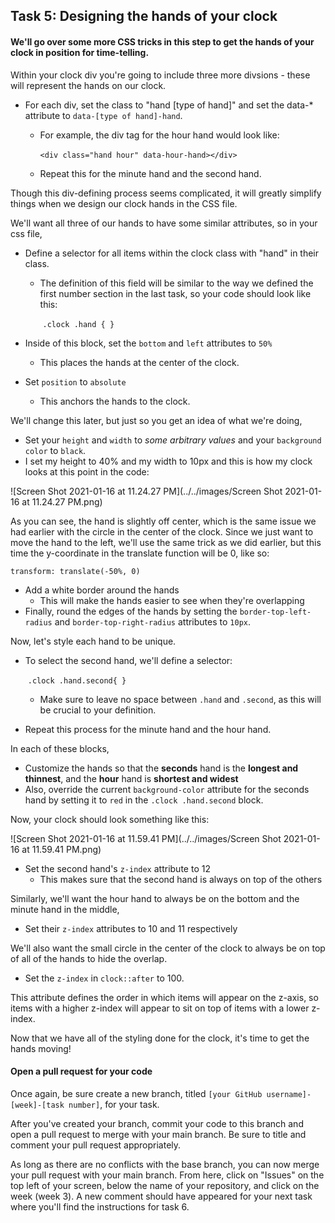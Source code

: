 ## Task 5: Designing the hands of your clock

#### We'll go over some more CSS tricks in this step to get the hands of your clock in position for time-telling.

Within your clock div you're going to include three more divsions - these will represent the hands on our clock.  

- For each div, set the class to "hand [type of hand]" and set the data-* attribute to `data-[type of hand]-hand`.  

  - For example, the div tag for the hour hand would look like:

    ​	`<div class="hand hour" data-hour-hand></div>`

  - Repeat this for the minute hand and the second hand.

Though this div-defining process seems complicated, it will greatly simplify things when we design our clock hands in the CSS file.

We'll want all three of our hands to have some similar attributes, so in your css file, 

- Define a selector for all items within the clock class with "hand" in their class.  

  - The definition of this field will be similar to the way we defined the first number section in the last task, so your code should look like this:

    ​		`.clock .hand { }`

- Inside of this block, set the `bottom` and `left` attributes to `50%` 
  - This places the hands at the center of the clock.  

- Set `position` to `absolute` 
  - This anchors the hands to the clock.

We'll change this later, but just so you get an idea of what we're doing, 

- Set your `height` and `width` to *some arbitrary values* and your `background color` to `black`.  
- I set my height to 40% and my width to 10px and this is how my clock looks at this point in the code:

![Screen Shot 2021-01-16 at 11.24.27 PM](../../images/Screen Shot 2021-01-16 at 11.24.27 PM.png)

As you can see, the hand is slightly off center, which is the same issue we had earlier with the circle in the center of the clock.  Since we just want to move the hand to the left, we'll use the same trick as we did earlier, but this time the y-coordinate in the translate function will be 0, like so:

`transform: translate(-50%, 0)`

- Add a white border around the hands 
  - This will make the hands easier to see when they're overlapping
- Finally, round the edges of the hands by setting the `border-top-left-radius` and `border-top-right-radius` attributes to `10px`.

Now, let's style each hand to be unique.  

- To select the second hand, we'll define a selector:

  ​		`.clock .hand.second{ }`
  - Make sure to leave no space between `.hand` and `.second`, as this will be crucial to your definition.  

- Repeat this process for the minute hand and the hour hand.

In each of these blocks, 

- Customize the hands so that the **seconds** hand is the **longest and thinnest**, and the **hour** hand is **shortest and widest**
- Also, override the current `background-color` attribute for the seconds hand by setting it to `red` in the `.clock .hand.second` block.

Now, your clock should look something like this:

![Screen Shot 2021-01-16 at 11.59.41 PM](../../images/Screen Shot 2021-01-16 at 11.59.41 PM.png)

- Set the second hand's `z-index` attribute to 12
  - This makes sure that the second hand is always on top of the others

Similarly, we'll want the hour hand to always be on the bottom and the minute hand in the middle, 

- Set their `z-index` attributes to 10 and 11 respectively 

We'll also want the small circle in the center of the clock to always be on top of all of the hands to hide the overlap. 

- Set the `z-index` in `clock::after` to 100.  

This attribute defines the order in which items will appear on the z-axis, so items with a higher z-index will appear to sit on top of items with a lower z-index.

Now that we have all of the styling done for the clock, it's time to get the hands moving!

#### Open a pull request for your code

Once again, be sure create a new branch, titled `[your GitHub username]-[week]-[task number]`, for your task. 

After you've created your branch, commit your code to this branch and open a pull request to merge with your main branch.  Be sure to title and comment your pull request appropriately.

As long as there are no conflicts with the base branch, you can now merge your pull request with your main branch. From here, click on "Issues" on the top left of your screen, below the name of your repository, and click on the week (week 3). A new comment should have appeared for your next task where you'll find the instructions for task 6.